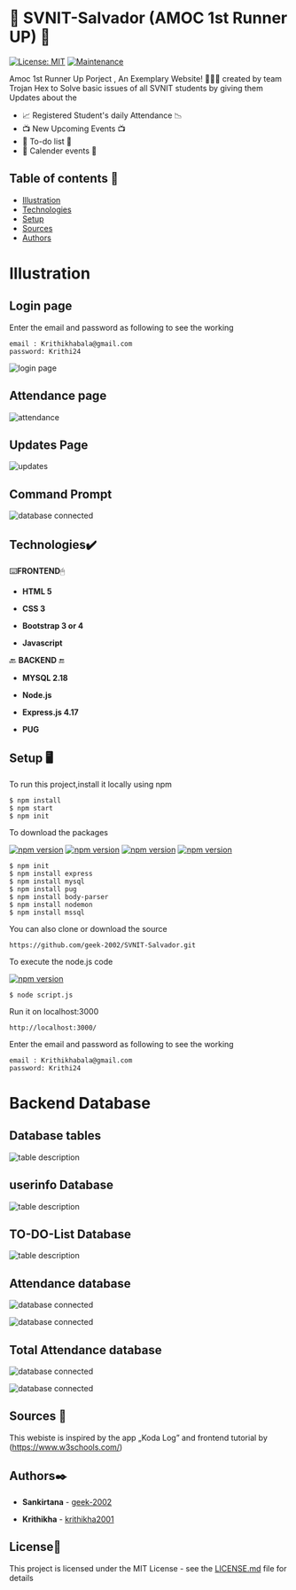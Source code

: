 #  🏫 SVNIT-Salvador (AMOC 1st Runner UP) 🏫 

[![License: MIT](https://img.shields.io/badge/License-MIT-yellow.svg)](https://opensource.org/licenses/MIT)
[![Maintenance](https://img.shields.io/badge/Maintained%3F-yes-green.svg)](https://GitHub.com/Naereen/StrapDown.js/graphs/commit-activity)

Amoc 1st Runner Up Porject , An Exemplary Website!  👩🏻‍💻  created by team Trojan Hex to Solve basic issues of all SVNIT students by giving them Updates about the 

*  📈 Registered Student's daily Attendance 📉  
* 📺  New Upcoming Events  📺 
*  📃 To-do list 📃 
* 📅 Calender events 📅

## Table of contents 📝 
* [Illustration](#illustration)
* [Technologies](#technologies)
* [Setup](#setup)
* [Sources](#sources)
* [Authors](#authors)

# Illustration

## Login page
Enter the email and password as following to see the working

```
email : Krithikhabala@gmail.com
password: Krithi24
```

![login page](https://i.postimg.cc/Xv4txZPb/Capture2.jpg)

## Attendance page

![attendance](https://i.postimg.cc/jqp2v2jz/Capture5-1.jpg)

## Updates Page

![updates](https://i.postimg.cc/J0Y2c0Jv/Capture3.jpg)

## Command Prompt

![database connected](https://i.postimg.cc/NFD2TppW/Capture7.jpg)


## Technologies✔️
⌨️**FRONTEND**🖱
* **HTML 5**

* **CSS 3**

* **Bootstrap 3 or 4**

* **Javascript**

 🔙 **BACKEND** 🔚 

* **MYSQL 2.18**

* **Node.js**

* **Express.js 4.17**

* **PUG**


## Setup 🖥 

To run this project,install it locally using npm

```
$ npm install
$ npm start
$ npm init
```

To download the packages

[![npm version](https://badge.fury.io/js/express.svg)](https://badge.fury.io/js/express)
[![npm version](https://badge.fury.io/js/mysql.svg)](https://badge.fury.io/js/mysql)
[![npm version](https://badge.fury.io/js/body-parser.svg)](https://badge.fury.io/js/body-parser)
[![npm version](https://badge.fury.io/js/pug.svg)](https://badge.fury.io/js/pug)

```
$ npm init
$ npm install express
$ npm install mysql
$ npm install pug
$ npm install body-parser
$ npm install nodemon
$ npm install mssql
```

You can also clone or download the source

```
https://github.com/geek-2002/SVNIT-Salvador.git

```
To execute the node.js code

[![npm version](https://badge.fury.io/js/nodemon.svg)](https://badge.fury.io/js/nodemon)

```
$ node script.js
```

Run it on localhost:3000

```
http://localhost:3000/
```
Enter the email and password as following to see the working

```
email : Krithikhabala@gmail.com
password: Krithi24
```

# Backend Database

## Database tables

![table description](https://i.postimg.cc/8527ksGD/database.jpg)

## userinfo Database

![table description](https://i.postimg.cc/Bv8Ccmn1/Capture-2.jpg)

## TO-DO-List Database

![table description](https://i.postimg.cc/pdfGw0K5/Capture4-1.jpg)

## Attendance database 

![database connected](https://i.postimg.cc/NM9wRMbY/IMG-20200425-WA0049.jpg)

![database connected](https://i.postimg.cc/BbJGCGcH/att2.jpg)

## Total Attendance database 

![database connected](https://i.postimg.cc/MH59Jkk7/totclass2.jpg) 

![database connected](https://i.postimg.cc/prhw2XZf/titclass1-1.jpg)

## Sources 📖 
This webiste is inspired by the app  „Koda Log”
and frontend tutorial by (https://www.w3schools.com/)

## Authors✒️ 

* **Sankirtana**  - [geek-2002](https://github.com/geek-2002)

* **Krithikha**   - [krithikha2001](https://github.com/krithikha2001)


## License📄

This project is licensed under the MIT License - see the [LICENSE.md](LICENSE.md) file for details

